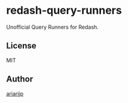 # redash-query-runners

Unofficial Query Runners for Redash.

## License

MIT

## Author

[ariarijp](https://github.com/ariarijp)
